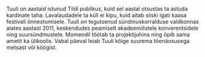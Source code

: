 Tuuli on aastaid istunud Tildi publikus, kuid sel aastal otsustas ta 
astuda kardinate taha. Lavalaudadele ta küll ei kipu, kuid aitab siiski 
igati kaasa festivali õnnestumisele. Tuuli on tegutsenud 
sündmuskorralduse valdkonnas alates aastast 2011, keskendudes peamiselt 
akadeemilistele  konverentsidele ning suursündmustele. Momendil töötab 
ta projektijuhina ning õpib sama ametit ka ülikoolis. Vabal päeval 
leiab Tuuli kõige suurema tõenäosusega metsast või köögist.
